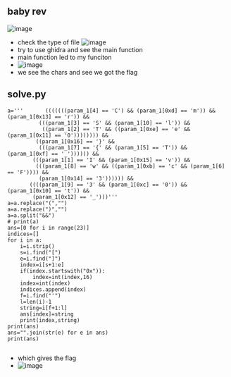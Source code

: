 ## baby rev 
![image](https://github.com/m0wn1ka/ctf_writeups/assets/127676379/1b46eed5-aefb-4c87-ab89-de5e7525cfe4)
- check the type of file
![image](https://github.com/m0wn1ka/ctf_writeups/assets/127676379/8885da21-58b0-476c-8246-37ac1c41be30)
- try to use ghidra  and see the main function
- main function led to my funciton
- ![image](https://github.com/m0wn1ka/ctf_writeups/assets/127676379/06c3a62f-1f0f-4d1c-9ee9-2e06f047e618)
- we see the chars and see we got the flag
## solve.py
```
a='''       (((((((param_1[4] == 'C') && (param_1[0xd] == 'm')) && (param_1[0x13] == 'r')) &&
          (((param_1[3] == 'S' && (param_1[10] == 'l')) &&
           ((param_1[2] == 'T' && ((param_1[0xe] == 'e' && (param_1[0x11] == '0')))))))) &&
         ((param_1[0x16] == '}' &&
          (((param_1[7] == '{' && (param_1[5] == 'T')) && (param_1[0xf] == '_')))))) &&
        (((param_1[1] == 'I' && (param_1[0x15] == 'v')) &&
         (((param_1[8] == 'w' && ((param_1[0xb] == 'c' && (param_1[6] == 'F')))) &&
          (param_1[0x14] == '3')))))) &&
       ((((param_1[9] == '3' && (param_1[0xc] == '0')) && (param_1[0x10] == 't')) &&
        (param_1[0x12] == '_')))'''
a=a.replace("(","")
a=a.replace(")","")
a=a.split("&&")
# print(a)
ans=[0 for i in range(23)]
indices=[]
for i in a:
    i=i.strip()
    s=i.find("[")
    e=i.find("]")
    index=i[s+1:e]
    if(index.startswith("0x")):
        index=int(index,16)
    index=int(index)
    indices.append(index)
    f=i.find("'")
    l=len(i)-1
    string=i[f+1:l]
    ans[index]=string
    print(index,string)
print(ans)
ans="".join(str(e) for e in ans)
print(ans)


```
- which gives the flag
- ![image](https://github.com/m0wn1ka/ctf_writeups/assets/127676379/9f1ff7c2-ef99-48dc-a945-00a397df4b00)
